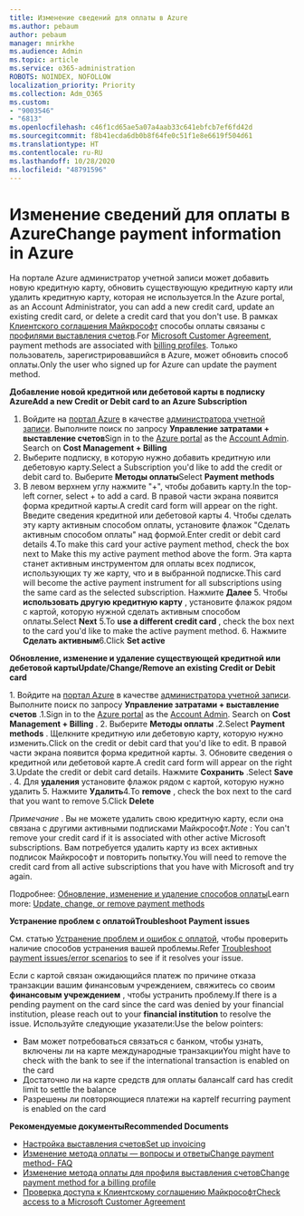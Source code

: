```yaml
---
title: Изменение сведений для оплаты в Azure
ms.author: pebaum
author: pebaum
manager: mnirkhe
ms.audience: Admin
ms.topic: article
ms.service: o365-administration
ROBOTS: NOINDEX, NOFOLLOW
localization_priority: Priority
ms.collection: Adm_O365
ms.custom:
- "9003546"
- "6813"
ms.openlocfilehash: c46f1cd65ae5a07a4aab33c641ebfcb7ef6fd42d
ms.sourcegitcommit: f8b41ecda6db0b8f64fe0c51f1e8e6619f504d61
ms.translationtype: HT
ms.contentlocale: ru-RU
ms.lasthandoff: 10/28/2020
ms.locfileid: "48791596"
---
```

# <a name="change-payment-information-in-azure"></a><span data-ttu-id="b7764-102">Изменение сведений для оплаты в Azure</span><span class="sxs-lookup"><span data-stu-id="b7764-102">Change payment information in Azure</span></span>

<span data-ttu-id="b7764-103">На портале Azure администратор учетной записи может добавить новую кредитную карту, обновить существующую кредитную карту или удалить кредитную карту, которая не используется.</span><span class="sxs-lookup"><span data-stu-id="b7764-103">In the Azure portal, as an Account Administrator, you can add a new credit card, update an existing credit card, or delete a credit card that you don't use.</span></span> <span data-ttu-id="b7764-104">В рамках [Клиентского соглашения Майкрософт](https://docs.microsoft.com/azure/billing/billing-how-to-change-credit-card?WT.mc_id=Portal-Microsoft_Azure_Support#check-access-to-a-microsoft-customer-agreement) способы оплаты связаны с [профилями выставления счетов](https://docs.microsoft.com/azure/billing/billing-how-to-change-credit-card?WT.mc_id=Portal-Microsoft_Azure_Support#change-payment-method-for-a-billing-profile).</span><span class="sxs-lookup"><span data-stu-id="b7764-104">For [Microsoft Customer Agreement](https://docs.microsoft.com/azure/billing/billing-how-to-change-credit-card?WT.mc_id=Portal-Microsoft_Azure_Support#check-access-to-a-microsoft-customer-agreement), payment methods are associated with [billing profiles](https://docs.microsoft.com/azure/billing/billing-how-to-change-credit-card?WT.mc_id=Portal-Microsoft_Azure_Support#change-payment-method-for-a-billing-profile).</span></span> <span data-ttu-id="b7764-105">Только пользователь, зарегистрировавшийся в Azure, может обновить способ оплаты.</span><span class="sxs-lookup"><span data-stu-id="b7764-105">Only the user who signed up for Azure can update the payment method.</span></span>

<span data-ttu-id="b7764-106">**Добавление новой кредитной или дебетовой карты в подписку Azure**</span><span class="sxs-lookup"><span data-stu-id="b7764-106">**Add a new Credit or Debit card to an Azure Subscription**</span></span>

1. <span data-ttu-id="b7764-107">Войдите на [портал Azure](https://portal.azure.com/) в качестве [администратора учетной записи](https://docs.microsoft.com/azure/billing/billing-subscription-transfer?WT.mc_id=Portal-Microsoft_Azure_Support#whoisaa). Выполните поиск по запросу **Управление затратами + выставление счетов**</span><span class="sxs-lookup"><span data-stu-id="b7764-107">Sign in to the [Azure portal](https://portal.azure.com/) as the [Account Admin](https://docs.microsoft.com/azure/billing/billing-subscription-transfer?WT.mc_id=Portal-Microsoft_Azure_Support#whoisaa). Search on **Cost Management + Billing**</span></span>
2. <span data-ttu-id="b7764-108">Выберите подписку, в которую нужно добавить кредитную или дебетовую карту.</span><span class="sxs-lookup"><span data-stu-id="b7764-108">Select a Subscription you'd like to add the credit or debit card to.</span></span> <span data-ttu-id="b7764-109">Выберите **Методы оплаты**</span><span class="sxs-lookup"><span data-stu-id="b7764-109">Select **Payment methods**</span></span>
3. <span data-ttu-id="b7764-110">В левом верхнем углу нажмите "+", чтобы добавить карту.</span><span class="sxs-lookup"><span data-stu-id="b7764-110">In the top-left corner, select + to add a card.</span></span> <span data-ttu-id="b7764-111">В правой части экрана появится форма кредитной карты.</span><span class="sxs-lookup"><span data-stu-id="b7764-111">A credit card form will appear on the right.</span></span> <span data-ttu-id="b7764-112">Введите сведения кредитной или дебетовой карты 4. Чтобы сделать эту карту активным способом оплаты, установите флажок "Сделать активным способом оплаты" над формой.</span><span class="sxs-lookup"><span data-stu-id="b7764-112">Enter credit or debit card details 4.To make this card your active payment method, check the box next to Make this my active payment method above the form.</span></span> <span data-ttu-id="b7764-113">Эта карта станет активным инструментом для оплаты всех подписок, использующих ту же карту, что и в выбранной подписке.</span><span class="sxs-lookup"><span data-stu-id="b7764-113">This card will become the active payment instrument for all subscriptions using the same card as the selected subscription.</span></span> <span data-ttu-id="b7764-114">Нажмите **Далее** 5. Чтобы **использовать другую кредитную карту** , установите флажок рядом с картой, которую нужной сделать активным способом оплаты.</span><span class="sxs-lookup"><span data-stu-id="b7764-114">Select **Next** 5.To **use a different credit card** , check the box next to the card you'd like to make the active payment method.</span></span>
<span data-ttu-id="b7764-115">6. Нажмите **Сделать активным**</span><span class="sxs-lookup"><span data-stu-id="b7764-115">6.Click **Set active**</span></span>

<span data-ttu-id="b7764-116">**Обновление, изменение и удаление существующей кредитной или дебетовой карты**</span><span class="sxs-lookup"><span data-stu-id="b7764-116">**Update/Change/Remove an existing Credit or Debit card**</span></span>

<span data-ttu-id="b7764-117">1. Войдите на [портал Azure](https://portal.azure.com/) в качестве [администратора учетной записи](https://docs.microsoft.com/azure/billing/billing-subscription-transfer?WT.mc_id=Portal-Microsoft_Azure_Support#whoisaa). Выполните поиск по запросу **Управление затратами + выставление счетов** .</span><span class="sxs-lookup"><span data-stu-id="b7764-117">1.Sign in to the [Azure portal](https://portal.azure.com/) as the [Account Admin](https://docs.microsoft.com/azure/billing/billing-subscription-transfer?WT.mc_id=Portal-Microsoft_Azure_Support#whoisaa). Search on **Cost Management + Billing** .</span></span>
<span data-ttu-id="b7764-118">2. Выберите **Методы оплаты** .</span><span class="sxs-lookup"><span data-stu-id="b7764-118">2.Select **Payment methods** .</span></span> <span data-ttu-id="b7764-119">Щелкните кредитную или дебетовую карту, которую нужно изменить.</span><span class="sxs-lookup"><span data-stu-id="b7764-119">Click on the credit or debit card that you'd like to edit.</span></span> <span data-ttu-id="b7764-120">В правой части экрана появится форма кредитной карты. 3. Обновите сведения о кредитной или дебетовой карте.</span><span class="sxs-lookup"><span data-stu-id="b7764-120">A credit card form will appear on the right 3.Update the credit or debit card details.</span></span> <span data-ttu-id="b7764-121">Нажмите **Сохранить** .</span><span class="sxs-lookup"><span data-stu-id="b7764-121">Select **Save** .</span></span>
<span data-ttu-id="b7764-122">4. Для **удаления** установите флажок рядом с картой, которую нужно удалить 5. Нажмите **Удалить**</span><span class="sxs-lookup"><span data-stu-id="b7764-122">4.To **remove** , check the box next to the card that you want to remove 5.Click **Delete**</span></span>

<span data-ttu-id="b7764-123">_Примечание_ . Вы не можете удалить свою кредитную карту, если она связана с другими активными подписками Майкрософт.</span><span class="sxs-lookup"><span data-stu-id="b7764-123">_Note_ : You can't remove your credit card if it is associated with other active Microsoft subscriptions.</span></span> <span data-ttu-id="b7764-124">Вам потребуется удалить карту из всех активных подписок Майкрософт и повторить попытку.</span><span class="sxs-lookup"><span data-stu-id="b7764-124">You will need to remove the credit card from all active subscriptions that you have with Microsoft and try again.</span></span>

<span data-ttu-id="b7764-125">Подробнее: [Обновление, изменение и удаление способов оплаты](https://docs.microsoft.com/azure/billing/billing-how-to-change-credit-card?WT.mc_id=Portal-Microsoft_Azure_Support)</span><span class="sxs-lookup"><span data-stu-id="b7764-125">Learn more: [Update, change, or remove payment methods](https://docs.microsoft.com/azure/billing/billing-how-to-change-credit-card?WT.mc_id=Portal-Microsoft_Azure_Support)</span></span>

<span data-ttu-id="b7764-126">**Устранение проблем с оплатой**</span><span class="sxs-lookup"><span data-stu-id="b7764-126">**Troubleshoot Payment issues**</span></span>

<span data-ttu-id="b7764-127">См. статью [Устранение проблем и ошибок с оплатой](https://support.microsoft.com/help/4505172/troubleshooting-payment-issues), чтобы проверить наличие способов устранения вашей проблемы.</span><span class="sxs-lookup"><span data-stu-id="b7764-127">Refer [Troubleshoot payment issues/error scenarios](https://support.microsoft.com/help/4505172/troubleshooting-payment-issues) to see if it resolves your issue.</span></span>

<span data-ttu-id="b7764-128">Если с картой связан ожидающийся платеж по причине отказа транзакции вашим финансовым учреждением, свяжитесь со своим **финансовым учреждением** , чтобы устранить проблему.</span><span class="sxs-lookup"><span data-stu-id="b7764-128">If there is a pending payment on the card since the card was denied by your financial institution, please reach out to your **financial institution** to resolve the issue.</span></span> <span data-ttu-id="b7764-129">Используйте следующие указатели:</span><span class="sxs-lookup"><span data-stu-id="b7764-129">Use the below pointers:</span></span>

- <span data-ttu-id="b7764-130">Вам может потребоваться связаться с банком, чтобы узнать, включены ли на карте международные транзакции</span><span class="sxs-lookup"><span data-stu-id="b7764-130">You might have to check with the bank to see if the international transaction is enabled on the card</span></span>
- <span data-ttu-id="b7764-131">Достаточно ли на карте средств для оплаты баланса</span><span class="sxs-lookup"><span data-stu-id="b7764-131">If card has credit limit to settle the balance</span></span>
- <span data-ttu-id="b7764-132">Разрешены ли повторяющиеся платежи на карте</span><span class="sxs-lookup"><span data-stu-id="b7764-132">If recurring payment is enabled on the card</span></span>

<span data-ttu-id="b7764-133">**Рекомендуемые документы**</span><span class="sxs-lookup"><span data-stu-id="b7764-133">**Recommended Documents**</span></span>

- [<span data-ttu-id="b7764-134">Настройка выставления счетов</span><span class="sxs-lookup"><span data-stu-id="b7764-134">Set up invoicing</span></span>](https://azure.microsoft.com/pricing/invoicing/)
- [<span data-ttu-id="b7764-135">Изменение метода оплаты — вопросы и ответы</span><span class="sxs-lookup"><span data-stu-id="b7764-135">Change payment method- FAQ</span></span>](https://docs.microsoft.com/azure/billing/billing-how-to-change-credit-card?WT.mc_id=Portal-Microsoft_Azure_Support#frequently-asked-questions)
- [<span data-ttu-id="b7764-136">Изменение метода оплаты для профиля выставления счетов</span><span class="sxs-lookup"><span data-stu-id="b7764-136">Change payment method for a billing profile</span></span>](https://docs.microsoft.com/azure/billing/billing-how-to-change-credit-card?WT.mc_id=Portal-Microsoft_Azure_Support#change-payment-method-for-a-billing-profile)
- [<span data-ttu-id="b7764-137">Проверка доступа к Клиентскому соглашению Майкрософт</span><span class="sxs-lookup"><span data-stu-id="b7764-137">Check access to a Microsoft Customer Agreement</span></span>](https://docs.microsoft.com/azure/billing/billing-how-to-change-credit-card?WT.mc_id=Portal-Microsoft_Azure_Support#check-access-to-a-microsoft-customer-agreement)